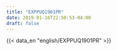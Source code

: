 ```yaml
---
title: "EXPPUQ1901PR"
date: 2019-01-16T22:50:53-04:00
draft: false
---
```

{{< data_en "english/EXPPUQ1901PR" >}}